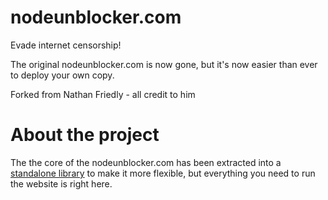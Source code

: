 # nodeunblocker.com

Evade internet censorship!

The original nodeunblocker.com is now gone, but it's now easier than ever to deploy your own copy.

Forked from Nathan Friedly - all credit to him

# About the project

The the core of the nodeunblocker.com has been extracted into a [standalone library](https://github.com/nfriedly/node-unblocker) to make it more flexible, but everything you need to run the website is right here.
